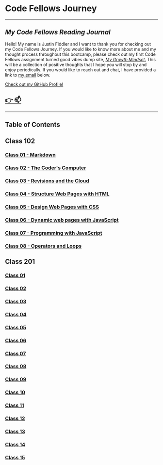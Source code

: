 # Code Fellows Journey

----

## _My Code Fellows Reading Journal_

Hello! My name is Justin Fiddler and I want to thank you for checking out my Code Fellows Journey. If you would like to know more about me and my thought process throughout this bootcamp, please check out my first Code Fellows assignment turned good vibes dump site, [*My Growth Mindset*.](https://justin-fiddler.github.io/reading-notes/growth-mindset) This will be a collection of positive thoughts that I hope you will stop by and enjoy periodically. If you would like to reach out and chat, I have provided a link to [my email](mailto:justin.r.fiddler@gmail.com) below.

[Check out my GitHub Profile!](https://github.com/Justin-Fiddler)

## [👉 📫](Mailto:Justin.R.Fiddler@gmail.com)

----

## Table of Contents

## Class 102

### [Class 01 - Markdown](https://justin-fiddler.github.io/reading-notes/102-01)

### [Class 02 - The Coder's Computer](https://justin-fiddler.github.io/reading-notes/102-02)

### [Class 03 - Revisions and the Cloud](https://justin-fiddler.github.io/reading-notes/102-03)

### [Class 04 - Structure Web Pages with HTML](https://justin-fiddler.github.io/reading-notes/102-04)

### [Class 05 - Design Web Pages with CSS](https://justin-fiddler.github.io/reading-notes/102-05)

### [Class 06 - Dynamic web pages with JavaScript](https://justin-fiddler.github.io/reading-notes/102-06)

### [Class 07 - Programming with JavaScript](https://justin-fiddler.github.io/reading-notes/102-07)

### [Class 08 - Operators and Loops](https://justin-fiddler.github.io/reading-notes/102-08)

## Class 201

### [Class 01](https://justin-fiddler.github.io/reading-notes/201-01)

### [Class 02](https://justin-fiddler.github.io/reading-notes/201-02)

### [Class 03](https://justin-fiddler.github.io/reading-notes/201-03)

### [Class 04](https://justin-fiddler.github.io/reading-notes/201-04)

### [Class 05](https://justin-fiddler.github.io/reading-notes/201-05)

### [Class 06](https://justin-fiddler.github.io/creading-notes/201-06)

### [Class 07](https://justin-fiddler.github.io/reading-notes/201-07)

### [Class 08](https://justin-fiddler.github.io/reading-notes/201-08)

### [Class 09](https://justin-fiddler.github.io/reading-notes/201-09)

### [Class 10](https://justin-fiddler.github.io/reading-notes/201-10)

### [Class 11](https://justin-fiddler.github.io/reading-notes/201-11)

### [Class 12](https://justin-fiddler.github.io/creading-notes/201-12)

### [Class 13](https://justin-fiddler.github.io/reading-notes/01-13)

### [Class 14](https://justin-fiddler.github.io/reading-notes/201-14)

### [Class 15](https://justin-fiddler.github.io/reading-notes/01-15)
